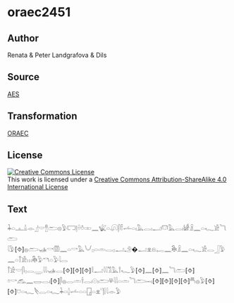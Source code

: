 # oraec2451

## Author

Renata & Peter Landgrafova & Dils

## Source

[AES](https://github.com/simondschweitzer/aes)

## Transformation

[ORAEC](https://oraec.github.io/)

## License

<a rel="license" href="http://creativecommons.org/licenses/by-sa/4.0/"><img alt="Creative Commons License" style="border-width:0" src="https://i.creativecommons.org/l/by-sa/4.0/88x31.png" /></a><br />This work is licensed under a <a rel="license" href="http://creativecommons.org/licenses/by-sa/4.0/">Creative Commons Attribution-ShareAlike 4.0 International License</a>

## Text

𓇓𓏏𓊵𓏙𓁹𓊨𓎟𓊽𓂧𓊖𓅱𓉐𓊤𓏐𓏊𓏒𓈖𓆤𓏏𓋨𓋴𓍋𓌡𓏏𓏤𓅓𓂋𓏤𓂝𓋮𓅓𓂋𓏤𓀎𓏎𓈖𓏏𓆑𓀀𓆓𓂧<br>
𓇋𓅱[⯑]𓐍𓂧𓊛𓎡𓏃𓈖𓏏𓎡𓅓𓄋𓊪𓏏𓏛𓂋𓊪𓂝𓄂�𓂝𓁷𓁶𓉻𓈖𓇗𓏎𓈖𓏏𓆑𓀀𓂋𓃀𓅱𓈖𓏏𓋾𓀀𓏥𓇗𓅱𓎔𓏏𓅱𓇋𓂋<br>
𓋾𓀀𓎟𓋴𓊪𓂋𓇾𓇋𓇋𓊛𓂋[⯑][⯑][⯑]𓎛𓂝𓇋𓇋𓀢𓅓𓍙𓆑𓅱[⯑]𓈖[⯑]𓈖𓆓𓂧[⯑]<br>
𓏌𓎡𓃹𓈖𓉿𓂋𓏤[⯑]𓋴𓐍𓂋𓏛𓌂𓂋𓏤𓇳𓏤𓂧𓋬𓇋𓇋𓏏𓏛𓆓𓂧𓋭𓏤[⯑][⯑][⯑][⯑]𓄪𓐍𓅱[⯑]<br>
[⯑]𓈞𓏏𓆑𓌸𓂋𓏏𓆑𓇓𓏏𓐬𓌡𓏏𓏏𓉗𓏏𓁷𓊹𓍛𓇋𓁹𓅱<br>
